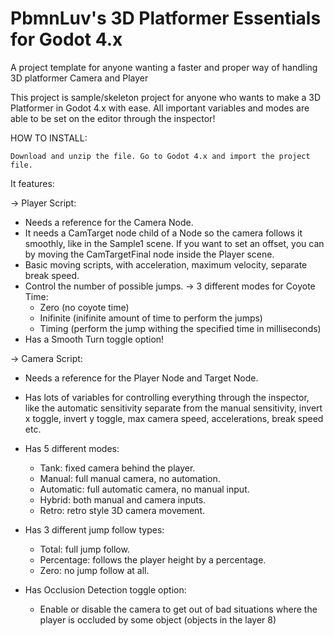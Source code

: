 # PbmnLuv's 3D Platformer Essentials for Godot 4.x
 A project template for anyone wanting a faster and proper way of handling 3D platformer Camera and Player 
 
 This project is sample/skeleton project for anyone who wants to make a 3D Platformer in Godot 4.x with ease. All important variables and modes are able to be set on the editor through the inspector!

 HOW TO INSTALL:

    Download and unzip the file. Go to Godot 4.x and import the project file.

 
 It features:

-> Player Script:
  - Needs a reference for the Camera Node.
  - It needs a CamTarget node child of a Node so the camera follows it smoothly, like in the Sample1 scene. If you want to set an offset, you can by moving the CamTargetFinal node inside the Player scene.
  - Basic moving scripts, with acceleration, maximum velocity, separate break speed.  
  - Control the number of possible jumps.
  -> 3 different modes for Coyote Time:
    - Zero (no coyote time)
    - Inifinite (inifinite amount of time to perform the jumps)
    - Timing (perform the jump withing the specified time in milliseconds)
  - Has a Smooth Turn toggle option!
    
-> Camera Script:
  - Needs a reference for the Player Node and Target Node.
  - Has lots of variables for controlling everything through the inspector, like the automatic sensitivity separate from the manual sensitivity, invert x toggle, invert y toggle, max camera speed, accelerations, break speed etc.
  - Has 5 different modes:
	 - Tank: fixed camera behind the player.
     - Manual: full manual camera, no automation.
	 - Automatic: full automatic camera, no manual input.
	 - Hybrid: both manual and camera inputs.
	 - Retro: retro style 3D camera movement.
  - Has 3 different jump follow types:
	 - Total: full jump follow.
	 - Percentage: follows the player height by a percentage.
	 - Zero: no jump follow at all.
  
  - Has Occlusion Detection toggle option:
	 - Enable or disable the camera to get out of bad situations where the player is occluded by some object (objects in the layer 8)

  
